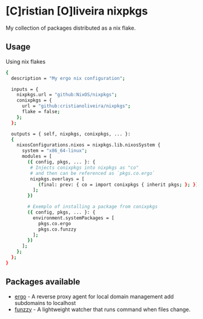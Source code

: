 # [C]ristian [O]liveira nixpkgs

My collection of packages distributed as a nix flake.

## Usage

Using nix flakes
```sh
{
  description = "My ergo nix configuration";

  inputs = { 
    nixpkgs.url = "github:NixOS/nixpkgs";
    conixpkgs = {
      url = "github:cristianoliveira/nixpkgs";
      flake = false;
    };
  };

  outputs = { self, nixpkgs, conixpkgs, ... }:
  { 
    nixosConfigurations.nixos = nixpkgs.lib.nixosSystem {
      system = "x86_64-linux";
      modules = [
        ({ config, pkgs, ... }: { 
         # Injects conixpkgs into nixpkgs as "co"
         # and then can be referenced as `pkgs.co.ergo`
         nixpkgs.overlays = [ 
            (final: prev: { co = import conixpkgs { inherit pkgs; }; })
          ];
        })

        # Exemplo of installing a package from conixpkgs
        ({ config, pkgs, ... }: {
          environment.systemPackages = [
            pkgs.co.ergo
            pkgs.co.funzzy
          ];
        })
      ];
    };
  };
}
```

## Packages available

- [ergo](https://github.com/cristianoliveira/ergo) - A reverse proxy agent for local domain management add subdomains to localhost
- [funzzy](https://github.com/cristianoliveira/funzzy) - A lightweight watcher that runs command when files change.
